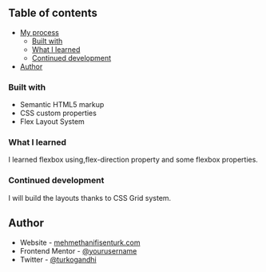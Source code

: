 ## Table of contents


  
- [My process](#my-process)
  - [Built with](#built-with)
  - [What I learned](#what-i-learned)
  - [Continued development](#continued-development)
- [Author](#author)





### Built with

- Semantic HTML5 markup
- CSS custom properties
- Flex Layout System


### What I learned

I learned flexbox using,flex-direction property and some flexbox properties.




### Continued development

I will build the layouts thanks to CSS Grid system.




## Author

- Website - [mehmethanifisenturk.com](http://www.mehmethanifisenturk.com)
- Frontend Mentor - [@yourusername](https://www.frontendmentor.io/profile/hanifisenturk)
- Twitter - [@turkogandhi](https://www.twitter.com/turkogandhi)




